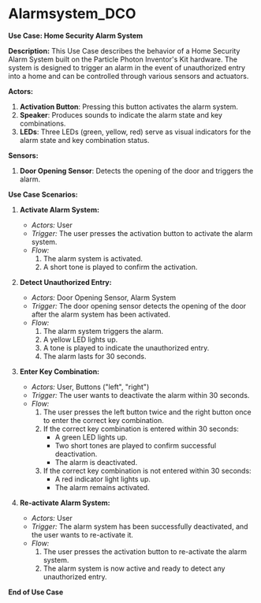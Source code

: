 # Alarmsystem_DCO

**Use Case: Home Security Alarm System**

**Description:** This Use Case describes the behavior of a Home Security Alarm System built on the Particle Photon Inventor's Kit hardware. The system is designed to trigger an alarm in the event of unauthorized entry into a home and can be controlled through various sensors and actuators.

**Actors:**
1. **Activation Button**: Pressing this button activates the alarm system.
2. **Speaker**: Produces sounds to indicate the alarm state and key combinations.
3. **LEDs**: Three LEDs (green, yellow, red) serve as visual indicators for the alarm state and key combination status.

**Sensors:**
1. **Door Opening Sensor**: Detects the opening of the door and triggers the alarm.

**Use Case Scenarios:**

1. **Activate Alarm System:**
   - *Actors:* User
   - *Trigger:* The user presses the activation button to activate the alarm system.
   - *Flow:*
     1. The alarm system is activated.
     2. A short tone is played to confirm the activation.

2. **Detect Unauthorized Entry:**
   - *Actors:* Door Opening Sensor, Alarm System
   - *Trigger:* The door opening sensor detects the opening of the door after the alarm system has been activated.
   - *Flow:*
     1. The alarm system triggers the alarm.
     2. A yellow LED lights up.
     3. A tone is played to indicate the unauthorized entry.
     4. The alarm lasts for 30 seconds.

3. **Enter Key Combination:**
   - *Actors:* User, Buttons ("left", "right")
   - *Trigger:* The user wants to deactivate the alarm within 30 seconds.
   - *Flow:*
     1. The user presses the left button twice and the right button once to enter the correct key combination.
     2. If the correct key combination is entered within 30 seconds:
        - A green LED lights up.
        - Two short tones are played to confirm successful deactivation.
        - The alarm is deactivated.
     3. If the correct key combination is not entered within 30 seconds:
        - A red indicator light lights up.
        - The alarm remains activated.

4. **Re-activate Alarm System:**
   - *Actors:* User
   - *Trigger:* The alarm system has been successfully deactivated, and the user wants to re-activate it.
   - *Flow:*
     1. The user presses the activation button to re-activate the alarm system.
     2. The alarm system is now active and ready to detect any unauthorized entry.

**End of Use Case**

